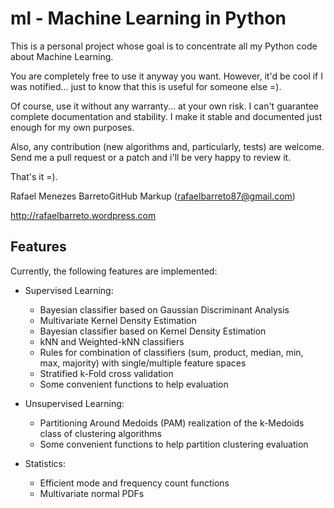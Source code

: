ml - Machine Learning in Python
===============================

This is a personal project whose goal is to concentrate all my Python code
about Machine Learning.

You are completely free to use it anyway you want. However, it'd be cool
if I was notified... just to know that this is useful for someone else =).

Of course, use it without any warranty... at your own risk. I can't guarantee
complete documentation and stability. I make it stable and documented just
enough for my own purposes.

Also, any contribution (new algorithms and, particularly, tests) are welcome.
Send me a pull request or a patch and i'll be very happy to review it.

That's it =).

Rafael Menezes BarretoGitHub Markup (rafaelbarreto87@gmail.com)

http://rafaelbarreto.wordpress.com

Features
--------

Currently, the following features are implemented:

- Supervised Learning:

    * Bayesian classifier based on Gaussian Discriminant Analysis
    * Multivariate Kernel Density Estimation
    * Bayesian classifier based on Kernel Density Estimation
    * kNN and Weighted-kNN classifiers
    * Rules for combination of classifiers (sum, product, median,
      min, max, majority) with single/multiple feature spaces
    * Stratified k-Fold cross validation
    * Some convenient functions to help evaluation

- Unsupervised Learning:

    * Partitioning Around Medoids (PAM) realization of the k-Medoids
      class of clustering algorithms
    * Some convenient functions to help partition clustering evaluation

- Statistics:

    * Efficient mode and frequency count functions
    * Multivariate normal PDFs
